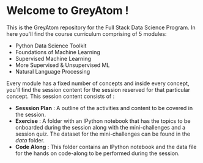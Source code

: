 # Welcome to GreyAtom !

This is the GreyAtom repository for the Full Stack Data Science Program. In here you'll find the course curriculum comprising of 5 modules: 

- Python Data Science Toolkit
- Foundations of Machine Learning
- Supervised Machine Learning
- More Supervised & Unsupervised ML
- Natural Language Processing

Every module has a fixed number of concepts and inside every concept, you'll find the session content for the session reserved for that particular concept. This session content consists of :

- **Sesssion Plan** :   A outline of the activities and content to be covered in the session.
- **Exercise**  :  A folder with an IPython notebook that has the topics to be onboarded during the session along with the mini-challenges and a session quiz. The dataset for the mini-challenges can be found in the *data* folder.
- **Code Along** :  This folder contains an IPython notebook and the data file for the hands on code-along to be performed during the session. 
